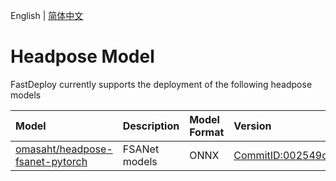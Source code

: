 English | [简体中文](README_CN.md)
# Headpose Model

FastDeploy currently supports the deployment of the following headpose models

| Model | Description | Model Format | Version |
| :--- | :--- | :------- | :--- |
| [omasaht/headpose-fsanet-pytorch](./fsanet) | FSANet models | ONNX | [CommitID:002549c](https://github.com/omasaht/headpose-fsanet-pytorch/commit/002549c) |
